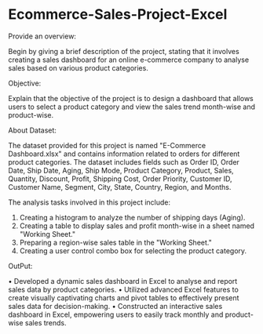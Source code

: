 # Ecommerce-Sales-Project-Excel

Provide an overview:

Begin by giving a brief description of the project, stating that it involves creating a sales dashboard for an online e-commerce company to analyse sales based on various product categories. 

Objective:

Explain that the objective of the project is to design a dashboard that allows users to select a product category and view the sales trend month-wise and product-wise.

About Dataset:

The dataset provided for this project is named "E-Commerce Dashboard.xlsx" and contains information related to orders for different product categories. The dataset includes fields such as Order ID, Order Date, Ship Date, Aging, Ship Mode, Product Category, Product, Sales, Quantity, Discount, Profit, Shipping Cost, Order Priority, Customer ID, Customer Name, Segment, City, State, Country, Region, and Months.

The analysis tasks involved in this project include:

1. Creating a histogram to analyze the number of shipping days (Aging).
2. Creating a table to display sales and profit 
month-wise in a sheet named "Working Sheet."
3. Preparing a region-wise sales table in the "Working Sheet."
4. Creating a user control combo box for selecting the product category.

OutPut:

•	Developed a dynamic sales dashboard in Excel to analyse and report sales data by product categories.
•	Utilized advanced Excel features to create visually captivating charts and pivot tables to effectively present sales data for decision-making.
•	Constructed an interactive sales dashboard in Excel, empowering users to easily track monthly and product-wise sales trends.
